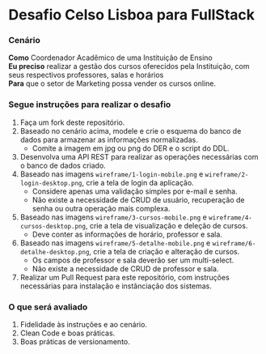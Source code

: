 # Desafio Celso Lisboa para FullStack

### Cenário

**Como** Coordenador Acadêmico de uma Instituição de Ensino  
**Eu preciso** realizar a gestão dos cursos oferecidos pela Instituição, com seus respectivos professores, salas e horários  
**Para** que o setor de Marketing possa vender os cursos online.

### Segue instruções para realizar o desafio

1. Faça um fork deste repositório.
2. Baseado no cenário acima, modele e crie o esquema do banco de dados para armazenar as informações normalizadas.
    * Comite a imagem em jpg ou png do DER e o script do DDL.  
3. Desenvolva uma API REST para realizar as operações necessárias com o banco de dados criado.
4. Baseado nas imagens `wireframe/1-login-mobile.png` e `wireframe/2-login-desktop.png`, crie a tela de login da aplicação. 
    * Considere apenas uma validação simples por e-mail e senha. 
    * Não existe a necessidade de CRUD de usuário, recuperação de senha ou outra operação mais complexa.
5. Baseado nas imagens `wireframe/3-cursos-mobile.png` e `wireframe/4-cursos-desktop.png`, crie a tela de visualização e deleção de cursos. 
    * Deve conter as informações de horário, professor e sala. 
6. Baseado nas imagens `wireframe/5-detalhe-mobile.png` e `wireframe/6-detalhe-desktop.png`, crie a tela de criação e alteração de cursos. 
    * Os campos de professor e sala deverão ser um multi-select. 
    * Não existe a necessidade de CRUD de professor e sala.
7. Realizar um Pull Request para este repositório, com instruções necessárias para instalação e instânciação dos sistemas.

### O que será avaliado 

1. Fidelidade às instruções e ao cenário.
2. Clean Code e boas práticas.
3. Boas práticas de versionamento.

